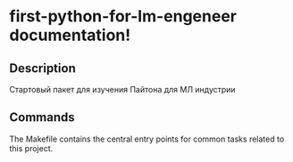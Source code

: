 # first-python-for-lm-engeneer documentation!

## Description

Стартовый пакет для изучения Пайтона для МЛ индустрии

## Commands

The Makefile contains the central entry points for common tasks related to this project.

